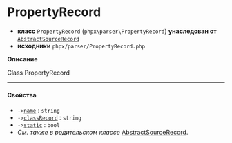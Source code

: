# PropertyRecord

- **класс** `PropertyRecord` (`phpx\parser\PropertyRecord`) **унаследован от** [`AbstractSourceRecord`](https://github.com/jphp-compiler/jphp/blob/master/exts/jphp-parser-ext/api-docs/classes/phpx/parser/AbstractSourceRecord.ru.md)
- **исходники** `phpx/parser/PropertyRecord.php`

**Описание**

Class PropertyRecord

---

#### Свойства

- `->`[`name`](#prop-name) : `string`
- `->`[`classRecord`](#prop-classrecord) : `string`
- `->`[`static`](#prop-static) : `bool`
- *См. также в родительском классе* [AbstractSourceRecord](https://github.com/jphp-compiler/jphp/blob/master/exts/jphp-parser-ext/api-docs/classes/phpx/parser/AbstractSourceRecord.ru.md).